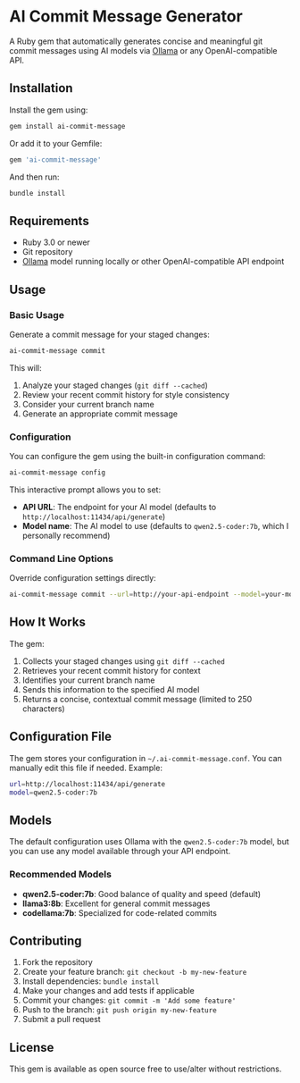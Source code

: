 # AI Commit Message Generator

A Ruby gem that automatically generates concise and meaningful git commit messages using AI models via [Ollama](https://github.com/ollama/ollama) or any OpenAI-compatible API.

## Installation

Install the gem using:

```bash
gem install ai-commit-message
```

Or add it to your Gemfile:

```ruby
gem 'ai-commit-message'
```

And then run:

```bash
bundle install
```

## Requirements

- Ruby 3.0 or newer
- Git repository
- [Ollama](https://github.com/ollama/ollama) model running locally or other OpenAI-compatible API endpoint

## Usage

### Basic Usage

Generate a commit message for your staged changes:

```bash
ai-commit-message commit
```

This will:
1. Analyze your staged changes (`git diff --cached`)
2. Review your recent commit history for style consistency
3. Consider your current branch name
4. Generate an appropriate commit message

### Configuration

You can configure the gem using the built-in configuration command:

```bash
ai-commit-message config
```

This interactive prompt allows you to set:
- **API URL**: The endpoint for your AI model (defaults to `http://localhost:11434/api/generate`)
- **Model name**: The AI model to use (defaults to `qwen2.5-coder:7b`, which I personally recommend)

### Command Line Options

Override configuration settings directly:

```bash
ai-commit-message commit --url=http://your-api-endpoint --model=your-model-name
```

## How It Works

The gem:
1. Collects your staged changes using `git diff --cached`
2. Retrieves your recent commit history for context
3. Identifies your current branch name
4. Sends this information to the specified AI model
5. Returns a concise, contextual commit message (limited to 250 characters)

## Configuration File

The gem stores your configuration in `~/.ai-commit-message.conf`. You can manually edit this file if needed. Example:

```bash
url=http://localhost:11434/api/generate
model=qwen2.5-coder:7b
```

## Models

The default configuration uses Ollama with the `qwen2.5-coder:7b` model, but you can use any model available through your API endpoint.

### Recommended Models

- **qwen2.5-coder:7b**: Good balance of quality and speed (default)
- **llama3:8b**: Excellent for general commit messages
- **codellama:7b**: Specialized for code-related commits

## Contributing

1. Fork the repository
2. Create your feature branch: `git checkout -b my-new-feature`
3. Install dependencies: `bundle install`
4. Make your changes and add tests if applicable
5. Commit your changes: `git commit -m 'Add some feature'`
6. Push to the branch: `git push origin my-new-feature`
7. Submit a pull request

## License

This gem is available as open source free to use/alter without restrictions.